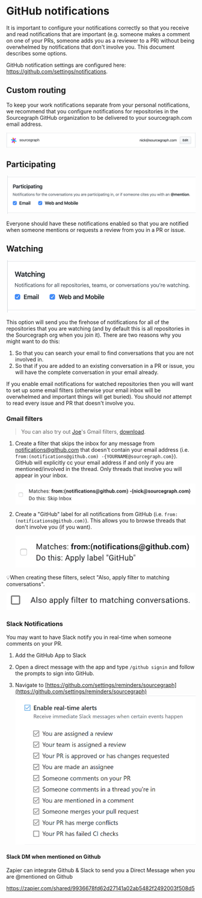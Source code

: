 # GitHub notifications

It is important to configure your notifications correctly so that you receive and read notifications that are important (e.g. someone makes a comment on one of your PRs, someone adds you as a reviewer to a PR) without being overwhelmed by notifications that don't involve you. This document describes some options.

GitHub notification settings are configured here: https://github.com/settings/notifications.

## Custom routing

To keep your work notifications separate from your personal notifications, we recommend that you configure notifications for repositories in the Sourcegraph GitHub organization to be delivered to your sourcegraph.com email address.

![custom routing](custom-routing.png)

## Participating

![participating](participating.png)

Everyone should have these notifications enabled so that you are notified when someone mentions or requests a review from you in a PR or issue.

## Watching

![watching](watching.png)

This option will send you the firehose of notifications for all of the repositories that you are watching (and by default this is all repositories in the Sourcegraph org when you join it). There are two reasons why you might want to do this:

1. So that you can search your email to find conversations that you are not involved in.
2. So that if you are added to an existing conversation in a PR or issue, you will have the complete conversation in your email already.

If you enable email notifications for watched repositories then you will want to set up some email filters (otherwise your email inbox will be overwhelmed and important things will get buried). You should _not_ attempt to read every issue and PR that doesn't involve you.

### Gmail filters

> You can also try out [Joe](../../../../team/index.md#joe-chen)'s Gmail filters, [download](https://storage.googleapis.com/sourcegraph-assets/joe-chen-gmail-filters.xml).

1. Create a filter that skips the inbox for any message from notifications@github.com that doesn't contain your email address (i.e. `from:(notifications@github.com) -{YOURNAME@sourcegraph.com}`). GitHub will explicitly cc your email address if and only if you are mentioned/involved in the thread. Only threads that involve you will appear in your inbox.

   ![skip inbox filter example](gmail-filter-skip-inbox.png)

2. Create a "GitHub" label for all notifications from GitHub (i.e. `from:(notifications@github.com)`). This allows you to browse threads that don't involve you (if you want).

   ![GitHub label filter example](gmail-filter-github-label.png)

💡When creating these filters, select "Also, apply filter to matching conversations".

![Apply filter to matching conversations](gmail-apply-filter-to-matching-conversations.png)

### Slack Notifications

You may want to have Slack notify you in real-time when someone comments on your PR.

1. Add the GitHub App to Slack

2. Open a direct message with the app and type `/github signin` and follow the prompts to sign into GitHub.

3. Navigate to [https://github.com/settings/reminders/sourcegraph](https://github.com/settings/reminders/sourcegraph)
   ![Real-time Notifications](real-time.png)

#### Slack DM when mentioned on Github

Zapier can integrate Github & Slack to send you a Direct Message when you are @mentioned on Github

https://zapier.com/shared/9936678fd62d27141a02ab5482f2492003f508d5
